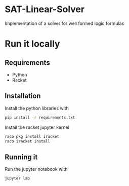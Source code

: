 # SAT-Linear-Solver
Implementation of a solver for well formed logic formulas

# Run it locally
## Requirements
- Python
- Racket

## Installation
Install the python libraries with
```sh
pip install -r requirements.txt
```

Install the racket jupyter kernel
```sh
raco pkg install iracket
raco iracket install
```

## Running it
Run the jupyter notebook with
```sh
jupyter lab
```
